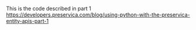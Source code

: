 This is the code described in part 1 https://developers.preservica.com/blog/using-python-with-the-preservica-entity-apis-part-1
